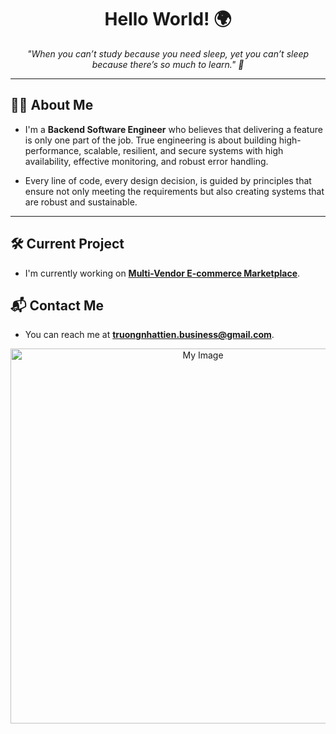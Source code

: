 <h1 align="center">Hello World! 🌍</h1>

<p align="center">
  <i>"When you can’t study because you need sleep, yet you can’t sleep because there’s so much to learn." 🌙</i>
</p>

---

## 👨‍💻 About Me

- I'm a **Backend Software Engineer** who believes that delivering a feature is only one part of the job. True engineering is about building high-performance, scalable, resilient, and secure systems with high availability, effective monitoring, and robust error handling.

- Every line of code, every design decision, is guided by principles that ensure not only meeting the requirements but also creating systems that are robust and sustainable.

---

## 🛠️ Current Project
- I'm currently working on **[Multi-Vendor E-commerce Marketplace](https://github.com/tientrader/Multi-Vendor-E-commerce-Marketplace)**.

## 📬 Contact Me
- You can reach me at **truongnhattien.business@gmail.com**.

<p align="center">
  <img src="https://github.com/user-attachments/assets/9d841f79-f1d0-46b2-959e-0a550dea6ad8" alt="My Image" width="600"/>
</p>
